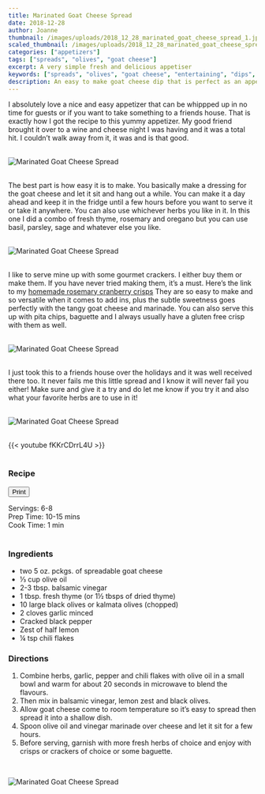```yaml
---
title: Marinated Goat Cheese Spread
date: 2018-12-28
author: Joanne
thumbnail: /images/uploads/2018_12_28_marinated_goat_cheese_spread_1.jpg
scaled_thumbnail: /images/uploads/2018_12_28_marinated_goat_cheese_spread_0.jpg
categories: ["appetizers"]
tags: ["spreads", "olives", "goat cheese"]
excerpt: A very simple fresh and delicious appetiser
keywords: ["spreads", "olives", "goat cheese", "entertaining", "dips", "food for guests"]
description: An easy to make goat cheese dip that is perfect as an appetizer for entertaining guests
---
```

<span class="blog-text">
I absolutely love a nice and easy appetizer that can be whippped up in no time for guests or if you want to take something to a friends house. That is exactly how I got the recipe to this yummy appetizer. My good friend brought it over to a wine and cheese night I was having and it was a total hit. I couldn’t walk away from it, it was and is that good.</br>
</br>

![Marinated Goat Cheese Spread](/images/uploads/2018_12_28_marinated_goat_cheese_spread_2.jpg)
</br>
</br>

The best part is how easy it is to make. You basically make a dressing for the goat cheese and let it sit and hang out a while. You can make it a day ahead and keep it in the fridge until a few hours before you want to serve it or take it anywhere. You can also use whichever herbs you like in it. In this one I did a combo of fresh thyme, rosemary and oregano but you can use basil, parsley, sage and whatever else you like.
</br>
</br>

![Marinated Goat Cheese Spread](/images/uploads/2018_12_28_marinated_goat_cheese_spread_3.jpg)
</br>
</br>

I like to serve mine up with some gourmet crackers. I either buy them or make them. If you have never tried making them, it’s a must. Here’s the link to my [homemade rosemary cranberry crisps](https://www.oliveandmango.com/rosemary-cranberry-crisps/) They are so easy to make and so versatile when it comes to add ins, plus the subtle sweetness goes perfectly with the tangy goat cheese and marinade. You can also serve this up with pita chips, baguette and I always usually have a gluten free crisp with them as well.
</br>
</br>

![Marinated Goat Cheese Spread](/images/uploads/2018_12_28_marinated_goat_cheese_spread_4.jpg)
</br>
</br>

I just took this to a friends house over the holidays and it was well received there too. It never fails me this little spread and I know it will never fail you either! Make sure and give it a try and do let me know if you try it and also what your favorite herbs are to use in it!
</br>
</br>

![Marinated Goat Cheese Spread](/images/uploads/2018_12_28_marinated_goat_cheese_spread_5.jpg)
</br>
</br>

{{< youtube fKKrCDrrL4U >}}
</br>
</br>
</span>

### Recipe
<div print_button><form>
<input type="button" value="Print" class="btn__print" onClick="window.print()">
</form></div>

<div>Servings: <span itemprop="recipeYield">6-8</div>
<div>Prep Time: <meta itemprop="prepTime" content="PT15M">10-15 mins</div>
<div>Cook Time: <meta itemprop="cookTime" content="PT01M">1 min</div>
</br>

### Ingredients

* <span itemprop="ingredients"> two 5 oz. pckgs. of spreadable goat cheese</span>
* <span itemprop="ingredients"> &frac13; cup olive oil</span>
* <span itemprop="ingredients"> 2-3 tbsp. balsamic vinegar</span>
* <span itemprop="ingredients"> 1 tbsp. fresh thyme (or 1&frac12; tbsps of dried thyme)</span>
* <span itemprop="ingredients"> 10 large black olives or kalmata olives (chopped)</span>
* <span itemprop="ingredients"> 2 cloves garlic minced</span>
* <span itemprop="ingredients"> Cracked black pepper</span>
* <span itemprop="ingredients"> Zest of half lemon</span>
* <span itemprop="ingredients"> &frac14; tsp chili flakes</span>
 
### Directions 

1. Combine herbs, garlic, pepper and chili flakes with olive oil in a small bowl and warm for about 20 seconds in microwave to blend the flavours.
2. Then mix in balsamic vinegar, lemon zest and black olives.
3. Allow goat cheese come to room temperature so it’s easy to spread then spread it into a shallow dish.
4. Spoon olive oil and vinegar marinade over cheese and let it sit for a few hours. 
5. Before serving, garnish with more fresh herbs of choice and enjoy with crisps or crackers of choice or some baguette.

</br>

![Marinated Goat Cheese Spread](/images/uploads/2018_12_28_marinated_goat_cheese_spread_6.jpg)